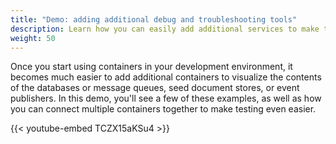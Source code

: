 ```yaml
---
title: "Demo: adding additional debug and troubleshooting tools"
description: Learn how you can easily add additional services to make troubleshooting and debugging of tools much easier
weight: 50
---
```


Once you start using containers in your development environment, it becomes much easier to add additional containers to visualize the contents of the databases or message queues, seed document stores, or event publishers. In this demo, you'll see a few of these examples, as well as how you can connect multiple containers together to make testing even easier.

{{< youtube-embed TCZX15aKSu4 >}}

<div id="container-supported-development-lp-survey-anchor"></div>
